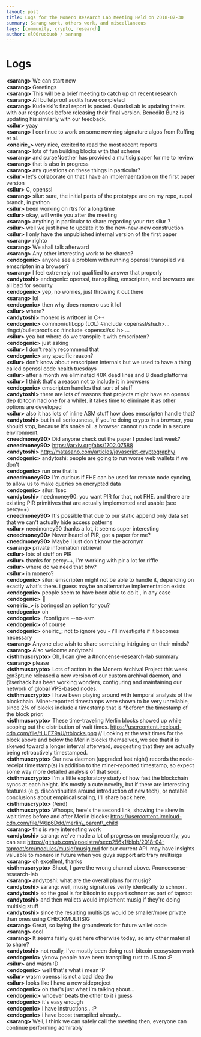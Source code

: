 ```yaml
---
layout: post
title: Logs for the Monero Research Lab Meeting Held on 2018-07-30
summary: Sarang work, others work, and miscellaneous
tags: [community, crypto, research]
author: el00ruobuob / sarang
---
```


# Logs  

**\<sarang>** We can start now  
**\<sarang>** Greetings  
**\<sarang>** This will be a brief meeting to catch up on recent research  
**\<sarang>** All bulletproof audits have completed  
**\<sarang>** Kudelski's final report is posted. QuarksLab is updating theirs with our responses before releasing their final version. Benedikt Bunz is updating his similarly with our feedback.  
**\<silur>** yaay  
**\<sarang>** I continue to work on some new ring signature algos from Ruffing et al.  
**\<oneiric\_>** very nice, excited to read the most recent reports  
**\<sarang>** lots of fun building blocks with that scheme  
**\<sarang>** and suraeNoether has provided a multisig paper for me to review  
**\<sarang>** that is also in progress  
**\<sarang>** any questions on these things in particular?  
**\<silur>** let's collaborate on that I have an implemaentation on the first paper version  
**\<silur>** C, openssl  
**\<sarang>** silur: sure, the initial parts of the prototype are on my repo, rupol branch, in python  
**\<silur>** been working on rtrs for a long time  
**\<silur>** okay, will write you after the meeting  
**\<sarang>** anything in particular to share regarding your rtrs silur ?  
**\<silur>** well we just have to update it to the new-new-new construction  
**\<silur>** I only have the unpublished internal version of the first paper  
**\<sarang>** righto  
**\<sarang>** We shall talk afterward  
**\<sarang>** Any other interesting work to be shared?  
**\<endogenic>** anyone see a problem with running openssl transpiled via emscripten in a browser?  
**\<sarang>** I feel extremely not qualified to answer that properly  
**\<andytoshi>** endogenic: openssl, transpiling, emscripten, and browsers are all bad for security  
**\<endogenic>** yep, no worries, just throwing it out there  
**\<sarang>** lol  
**\<endogenic>** then why does monero use it lol  
**\<silur>** where?  
**\<andytoshi>** monero is writtcen in C++  
**\<endogenic>** common/util.cpp (LOL) #include <openssl/sha.h>... ringct/bulletproofs.cc #include <openssl/ssl.h> ...  
**\<silur>** yea but where do we transpile it with emscripten?  
**\<endogenic>** just asking  
**\<silur>** I don't really recommend that  
**\<endogenic>** any specific reason?  
**\<silur>** don't know about emscripten internals but we used to have a thing called openssl code health tuesdays  
**\<silur>** after a month we eliminated 40K dead lines and 8 dead platforms  
**\<silur>** I think that's a reason not to include it in browsers  
**\<endogenic>** emscripten handles that sort of stuff  
**\<andytoshi>** there are lots of reasons that projects might have an openssl dep (bitcoin had one for a while). it takes time to eliminate it as other options are developed  
**\<silur>** also it has lots of inline ASM stuff how does emscripten handle that?  
**\<andytoshi>** but in all seriousness, if you're doing crypto in a browser, you should stop, because it's snake oil. a browser cannot run code in a secure environment.  
**\<needmoney90>** Did anyone check out the paper I posted last week?  
**\<needmoney90>** https://arxiv.org/abs/1702.07588  
**\<andytoshi>** http://matasano.com/articles/javascript-cryptography/  
**\<endogenic>** andytoshi: people are going to run worse web wallets if we don't  
**\<endogenic>** run one that is  
**\<needmoney90>** I'm curious if FHE can be used for remote node syncing, to allow us to make queries on encrypted data  
**\<endogenic>** silur: 1sec  
**\<andytoshi>** needmoney90: you want PIR for that, not FHE. and there are existing PIR primitives that are actually implemented and usable (see percy++)  
**\<needmoney90>** It's possible that due to our static append only data set that we can't actually hide access patterns  
**\<silur>** needmoney90 thanks a lot, it seems super interesting  
**\<needmoney90>** Never heard of PIR, got a paper for me?  
**\<needmoney90>** Maybe I just don't know the acronym  
**\<sarang>** private information retrieval  
**\<silur>** lots of stuff on PIR  
**\<silur>** thanks for percy++, i'm working with pir a lot for riffle  
**\<silur>** where do we need that btw?  
**\<silur>** in monero?  
**\<endogenic>** silur: emscripten might not be able to handle it, depending on exactly what's there. i guess maybe an alternative implementation exists  
**\<endogenic>** people seem to have been able to do it , in any case  
**\<endogenic>** 🤞  
**\<oneiric\_>** is boringssl an option for you?  
**\<endogenic>** oh  
**\<endogenic>** ./configure --no-asm  
**\<endogenic>** of course  
**\<endogenic>** oneiric\_: not to ignore you - i'll investigate if it becomes necessary  
**\<sarang>** Anyone else wish to share something intriguing on their minds?  
**\<sarang>** Also welcome andytoshi  
**\<isthmuscrypto>** Oh, I can give a #noncense-research-lab summary  
**\<sarang>** please  
**\<isthmuscrypto>** Lots of action in the Monero Archival Project this week. @n3ptune released a new version of our custom archival daemon, and @serhack has been working wonders, configuring and maintaining our network of global VPS-based nodes.  
**\<isthmuscrypto>** I have been playing around with temporal analysis of the blockchain. Miner-reported timestamps were shown to be very unreliable, since 2% of blocks include a timestamp that is \*before\* the timestamp of the block prior.  
**\<isthmuscrypto>** These time-traveling Merlin blocks showed up while scoping out the distribution of wait times. https://usercontent.irccloud-cdn.com/file/tLUEZ9aU/ttblocks.png // Looking at the wait times for the block above and below the Merlin blocks themselves, we see that it is skewed toward a longer interval afterward, suggesting that they are actually being retroactively timestamped.  
**\<isthmuscrypto>** Our new daemon (upgraded last night) records the node-receipt timestamp(s) in addition to the miner-reported timestamp, so expect some way more detailed analysis of that soon.  
**\<isthmuscrypto>** I'm a little exploratory study of how fast the blockchain syncs at each height. It's mostly a cute novelty, but if there are interesting features (e.g. discontinuities around introduction of new tech), or notable conclusions about empirical scaling, I'll share back here.  
**\<isthmuscrypto>** (/end)  
**\<isthmuscrypto>** Whoops, here's the second link, showing the skew in wait times before and after Merlin blocks: https://usercontent.irccloud-cdn.com/file/f46p6Ddd/merlin\_parent\_child  
**\<sarang>** this is very interesting work  
**\<andytoshi>** sarang: we've made a lot of progress on musig recently; you can see https://github.com/apoelstra/secp256k1/blob/2018-04-taproot/src/modules/musig/musig.md for our current API. may have insights valuable to monero in future when you guys support arbitrary multisigs  
**\<sarang>** oh excellent, thanks  
**\<isthmuscrypto>** Shoot, I gave the wrong channel above. #noncesense-research-lab  
**\<sarang>** andytoshi: what are the overall plans for musig?  
**\<andytoshi>** sarang: well, musig signatures verify identically to schnorr..  
**\<andytoshi>** so the goal is for bitcoin to support schnorr as part of taproot  
**\<andytoshi>** and then wallets would implement musig if they're doing multisig stuff  
**\<andytoshi>** since the resulting multisigs would be smaller/more private than ones using CHECKMULTISIG  
**\<sarang>** Great, so laying the groundwork for future wallet code  
**\<sarang>** cool  
**\<sarang>** It seems fairly quiet here otherwise today, so any other material to share?  
**\<andytoshi>** not really, i've mostly been doing rust-bitcoin ecosystem work  
**\<endogenic>** yknow people have been transpiling rust to JS too :P  
**\<silur>** and wasm :D  
**\<endogenic>** well that's what i mean :P  
**\<silur>** wasm openssl is not a bad idea tho  
**\<silur>** looks like I have a new sideproject  
**\<endogenic>** oh that's just what i'm talking about...  
**\<endogenic>** whoever beats the other to it i guess  
**\<endogenic>** it's easy enough  
**\<endogenic>** i have instructions.. :P  
**\<endogenic>** i have boost transpiled already..  
**\<sarang>** Well, I think we can safely call the meeting then, everyone can continue performing admirably  
